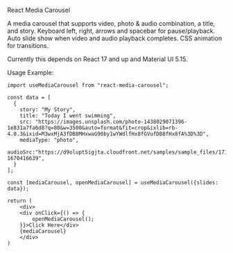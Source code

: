React Media Carousel

A media carousel that supports video, photo & audio combination, a title, and story.  Keyboard left, right, arrows and spacebar for pause/playback.  Auto slide show when video and audio playback completes.  CSS animation for transitions.

Currently this depends on React 17 and up and Material UI 5.15.

Usage Example:

    import useMediaCarousel from "react-media-carousel";

    const data = [
      {
        story: "My Story",
        title: "Today I went swimming",
        src: "https://images.unsplash.com/photo-1438029071396-1e831a7fa6d8?q=80&w=3500&auto=format&fit=crop&ixlib=rb-4.0.3&ixid=M3wxMjA3fDB8MHxwaG90by1wYWdlfHx8fGVufDB8fHx8fA%3D%3D",
        mediaType: "photo",
        audioSrc:"https://d9olupt5igjta.cloudfront.net/samples/sample_files/171110/2fae439df204976114e6126cca1b7545dbfa9467/mp3/_impact_water.mp3?1670416639",
      }
    ];

    const [mediaCarousel, openMediaCarousel] = useMediaCarousel({slides: data});

    return (
        <div>
        <div onClick={() => {
            openMediaCarousel();
        }}>Click Here</div>
        {mediaCarousel}
        </div>
    )